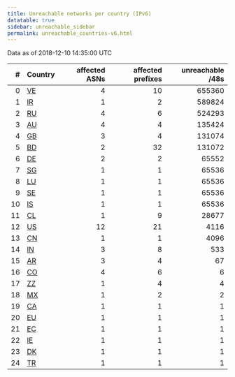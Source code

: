 ```yaml
---
title: Unreachable networks per country (IPv6)
datatable: true
sidebar: unreachable_sidebar
permalink: unreachable_countries-v6.html
---
```


Data as of 2018-12-10 14:35:00 UTC

<div class="datatable-begin"></div>

|   # | Country                      |   affected ASNs |   affected prefixes |   unreachable /48s |
|----:|:-----------------------------|----------------:|--------------------:|-------------------:|
|   0 | [VE](unreachable_ve-v6.html) |               4 |                  10 |             655360 |
|   1 | [IR](unreachable_ir-v6.html) |               1 |                   2 |             589824 |
|   2 | [RU](unreachable_ru-v6.html) |               4 |                   6 |             524293 |
|   3 | [AU](unreachable_au-v6.html) |               4 |                   4 |             135424 |
|   4 | [GB](unreachable_gb-v6.html) |               3 |                   4 |             131074 |
|   5 | [BD](unreachable_bd-v6.html) |               2 |                  32 |             131072 |
|   6 | [DE](unreachable_de-v6.html) |               2 |                   2 |              65552 |
|   7 | [SG](unreachable_sg-v6.html) |               1 |                   1 |              65536 |
|   8 | [LU](unreachable_lu-v6.html) |               1 |                   1 |              65536 |
|   9 | [SE](unreachable_se-v6.html) |               1 |                   1 |              65536 |
|  10 | [IS](unreachable_is-v6.html) |               1 |                   1 |              65536 |
|  11 | [CL](unreachable_cl-v6.html) |               1 |                   9 |              28677 |
|  12 | [US](unreachable_us-v6.html) |              12 |                  21 |               4116 |
|  13 | [CN](unreachable_cn-v6.html) |               1 |                   1 |               4096 |
|  14 | [IN](unreachable_in-v6.html) |               3 |                   8 |                533 |
|  15 | [AR](unreachable_ar-v6.html) |               3 |                   4 |                 67 |
|  16 | [CO](unreachable_co-v6.html) |               4 |                   6 |                  6 |
|  17 | [ZZ](unreachable_zz-v6.html) |               1 |                   4 |                  4 |
|  18 | [MX](unreachable_mx-v6.html) |               1 |                   2 |                  2 |
|  19 | [CA](unreachable_ca-v6.html) |               1 |                   1 |                  1 |
|  20 | [EU](unreachable_eu-v6.html) |               1 |                   1 |                  1 |
|  21 | [EC](unreachable_ec-v6.html) |               1 |                   1 |                  1 |
|  22 | [IE](unreachable_ie-v6.html) |               1 |                   1 |                  1 |
|  23 | [DK](unreachable_dk-v6.html) |               1 |                   1 |                  1 |
|  24 | [TR](unreachable_tr-v6.html) |               1 |                   1 |                  1 |

<div class="datatable-end"></div>